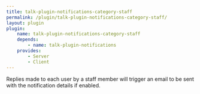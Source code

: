 ```yaml
---
title: talk-plugin-notifications-category-staff
permalink: /plugin/talk-plugin-notifications-category-staff/
layout: plugin
plugin:
    name: talk-plugin-notifications-category-staff
    depends:
        - name: talk-plugin-notifications
    provides:
        - Server
        - Client
---
```


Replies made to each user by a staff member will trigger an email to be sent
with the notification details if enabled.
